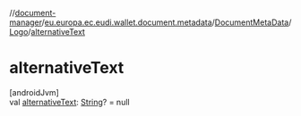 //[document-manager](../../../../index.md)/[eu.europa.ec.eudi.wallet.document.metadata](../../index.md)/[DocumentMetaData](../index.md)/[Logo](index.md)/[alternativeText](alternative-text.md)

# alternativeText

[androidJvm]\
val [alternativeText](alternative-text.md): [String](https://kotlinlang.org/api/latest/jvm/stdlib/kotlin-stdlib/kotlin/-string/index.html)? = null
